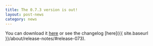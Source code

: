 ```yaml
---
title: The 0.7.3 version is out!
layout: post-news
category: news
---
```


You can download it [here](https://github.com/jbox-web/redmine_git_hosting/releases/tag/0.7.3) or see the changelog [here]({{ site.baseurl }}/about/release-notes/#release-073).
